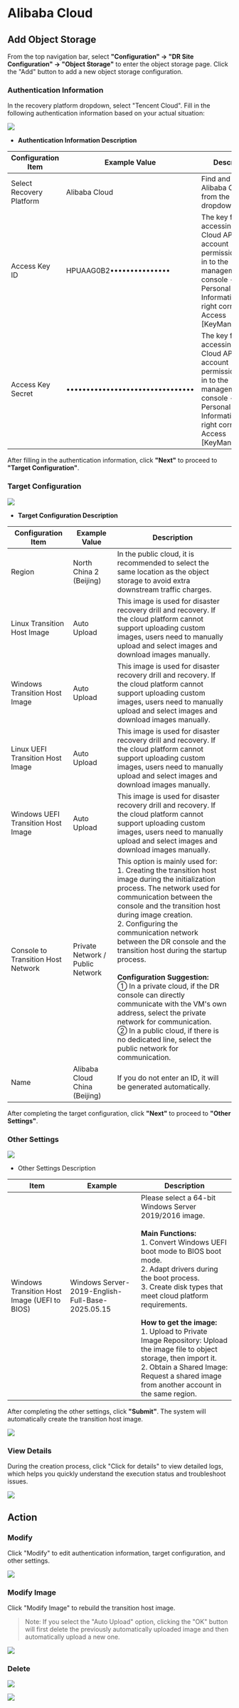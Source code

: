 # Alibaba Cloud

## **Add Object Storage**

From the top navigation bar, select **"Configuration" → "DR Site Configuration" → "Object Storage"** to enter the object storage page. Click the "Add" button to add a new object storage configuration.

### **Authentication Information**

In the recovery platform dropdown, select "Tencent Cloud". Fill in the following authentication information based on your actual situation:

![](./images/alibabacloud-addobjectstorage-1.png)

* **Authentication Information Description**

| **Configuration Item**             | **Example Value**                        | **Description**                                                                                                                                           |
|------------------------|----------------------------------|----------------------------------------------------------------------------------------------------------------------------------------------------|
| Select Recovery Platform | Alibaba Cloud                    | Find and select Alibaba Cloud from the dropdown list.                                                                                                               |
| Access Key ID          | HPUAAG0B2•••••••••••••••         | The key for accessing Alibaba Cloud API with full account permissions. Log in to the management console - Personal Information (top-right corner) - Access [KeyManagement]. |
| Access Key Secret      | •••••••••••••••••••••••••••••••• | The key for accessing Alibaba Cloud API with full account permissions. Log in to the management console - Personal Information (top-right corner) - Access [KeyManagement]. |

After filling in the authentication information, click **"Next"** to proceed to **"Target Configuration"**.

### **Target Configuration**

![](./images/alibabacloud-addobjectstorage-2.png)

* **Target Configuration Description**

| **Configuration Item**                         | **Example Value**                      | **Description**                                                                                                                                                                                                                                                                                                                                                                                     |
|----------------------------------|--------------------------------|--------------------------------------------------------------------------------------------------------------------------------------------------------------------------------------------------------------------------------------------------------------------------------------------------------------------------------------------------------------------------------------------|
| Region                           | North China 2 (Beijing)                   | In the public cloud, it is recommended to select the same location as the object storage to avoid extra downstream traffic charges.                                                                                                                                                                                                                                           |
| Linux Transition Host Image      | Auto Upload                    | This image is used for disaster recovery drill and recovery. If the cloud platform cannot support uploading custom images, users need to manually upload and select images and download images manually.                                                                                                                                                                                    |
| Windows Transition Host Image    | Auto Upload                    | This image is used for disaster recovery drill and recovery. If the cloud platform cannot support uploading custom images, users need to manually upload and select images and download images manually.                                                                                                                                                                                    |
| Linux UEFI Transition Host Image | Auto Upload                    | This image is used for disaster recovery drill and recovery. If the cloud platform cannot support uploading custom images, users need to manually upload and select images and download images manually.                                                                                                                                                                                    |
| Windows UEFI Transition Host Image | Auto Upload                  | This image is used for disaster recovery drill and recovery. If the cloud platform cannot support uploading custom images, users need to manually upload and select images and download images manually.                                                                                                                                                                                    |
| Console to Transition Host Network | Private Network / Public Network | This option is mainly used for:<br>1. Creating the transition host image during the initialization process. The network used for communication between the console and the transition host during image creation.<br>2. Configuring the communication network between the DR console and the transition host during the startup process.<br><br>**Configuration Suggestion:**<br>① In a private cloud, if the DR console can directly communicate with the VM's own address, select the private network for communication.<br>② In a public cloud, if there is no dedicated line, select the public network for communication. |
| Name                             | Alibaba Cloud China (Beijing)  | If you do not enter an ID, it will be generated automatically.                                                                                                                                                                                                                                                                                                                                 |

After completing the target configuration, click **"Next"** to proceed to **"Other Settings"**.

### **Other Settings**

![](./images/alibabacloud-addobjectstorage-3.png)

* Other Settings Description

| **Item**                                   | **Example**                                       | **Description**                                                                                                                                                                                                                                                                                                                                                                  |
|---------------------------------------------|---------------------------------------------------|-----------------------------------------------------------------------------------------------------------------------------------------------------------------------------------------------------------------------------------------------------------------------------------------------------------------------------------------------------------------------------------|
| Windows Transition Host Image (UEFI to BIOS)| Windows Server-2019-English-Full-Base-2025.05.15  | Please select a 64-bit Windows Server 2019/2016 image.<br><br>**Main Functions:**<br>1. Convert Windows UEFI boot mode to BIOS boot mode.<br>2. Adapt drivers during the boot process.<br>3. Create disk types that meet cloud platform requirements.<br><br>**How to get the image:**<br>1. Upload to Private Image Repository: Upload the image file to object storage, then import it.<br>2. Obtain a Shared Image: Request a shared image from another account in the same region. |

After completing the other settings, click **"Submit"**. The system will automatically create the transition host image.

![](./images/alibabacloud-addobjectstorage-4.png)

### **View Details**

During the creation process, click "Click for details" to view detailed logs, which helps you quickly understand the execution status and troubleshoot issues.

![](./images/alibabacloud-addobjectstorage-5.png)

## **Action**

### **Modify**

Click "Modify" to edit authentication information, target configuration, and other settings.

![](./images/alibabacloud-moreoperations-1.png)

### **Modify Image**

Click "Modify Image" to rebuild the transition host image.

> Note: If you select the "Auto Upload" option, clicking the "OK" button will first delete the previously automatically uploaded image and then automatically upload a new one.

![](./images/alibabacloud-moreoperations-2.png)

### **Delete**

![](./images/alibabacloud-moreoperations-3.png)

![](./images/alibabacloud-moreoperations-4.png)